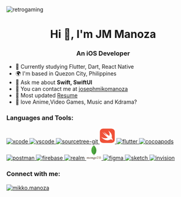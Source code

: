 ![retrogaming](https://github.com/jmmanoza/jmmanoza/assets/153807014/600aee30-bc20-4474-9509-41f02c36dae7)

<h1 align="center">Hi 👋, I'm JM Manoza</h1>
<h3 align="center">An iOS Developer</h3>

- 🧠 Currently studying Flutter, Dart, React Native
- 🌍 I'm based in Quezon City, Philippines
- 💬 Ask me about **Swift, SwiftUI**
- 📧 You can contact me at [josephmikomanoza](mailto:josephmikomanoza@gmail.com)
- 📄 Most updated [Resume](https://urlr.me/rs5Yh)
- 🤍 love Anime,Video Games, Music and Kdrama?

<h3 align="left">Languages and Tools:</h3>
<p align="left"> <a href="https://developer.apple.com/xcode/" target="_blank" rel="noreferrer"> <img src="https://github.com/jmmanoza/jmmanoza/assets/153807014/d2733a61-bc0b-4806-a121-a1a96a10f156" alt="xcode" width="40" height="40"/> </a> <a href="https://code.visualstudio.com/docs/setup/mac" target="_blank" rel="noreferrer"> <img src="https://github.com/jmmanoza/jmmanoza/assets/153807014/e4f0fbb1-92c0-4876-b667-b9a58edf8d59" alt="vscode" width="40" height="40"/> </a> <a href="https://www.sourcetreeapp.com/" target="_blank" rel="noreferrer"> <img src="https://github.com/jmmanoza/jmmanoza/assets/153807014/15dc69fe-f333-4006-b768-9d41d11101eb" alt="sourcetree-git" width="40" height="40"/> </a> <a href="https://developer.apple.com/swift/" target="_blank" rel="noreferrer"> <img src="https://raw.githubusercontent.com/devicons/devicon/master/icons/swift/swift-original.svg" alt="swift" width="40" height="40"/> </a> <a href="https://flutter.dev" target="_blank" rel="noreferrer"> <img src="https://www.vectorlogo.zone/logos/flutterio/flutterio-icon.svg" alt="flutter" width="40" height="40"/> </a> <a href="https://cocoapods.org/" target="_blank" rel="noreferrer"> <img src="https://github.com/jmmanoza/jmmanoza/assets/153807014/87d36d8c-a8e3-443a-a533-3d14040ebab0" alt="cocoapods" width="40" height="40"/> </a> <a href="https://postman.com" target="_blank" rel="noreferrer"> <img src="https://www.vectorlogo.zone/logos/getpostman/getpostman-icon.svg" alt="postman" width="40" height="40"/> </a> <a href="https://firebase.google.com/" target="_blank" rel="noreferrer"> <img src="https://www.vectorlogo.zone/logos/firebase/firebase-icon.svg" alt="firebase" width="40" height="40"/> </a> <a href="https://realm.io/" target="_blank" rel="noreferrer"> <img src="https://raw.githubusercontent.com/bestofjs/bestofjs-webui/8665e8c267a0215f3159df28b33c365198101df5/public/logos/realm.svg" alt="realm" width="40" height="40"/> </a> <a href="https://www.mongodb.com/" target="_blank" rel="noreferrer"> <img src="https://raw.githubusercontent.com/devicons/devicon/master/icons/mongodb/mongodb-original-wordmark.svg" alt="mongodb" width="40" height="40"/> </a> <a href="https://www.figma.com/" target="_blank" rel="noreferrer"> <img src="https://www.vectorlogo.zone/logos/figma/figma-icon.svg" alt="figma" width="40" height="40"/> </a> <a href="https://www.sketch.com/" target="_blank" rel="noreferrer"> <img src="https://www.vectorlogo.zone/logos/sketchapp/sketchapp-icon.svg" alt="sketch" width="40" height="40"/> </a> <a href="https://www.invisionapp.com/" target="_blank" rel="noreferrer"> <img src="https://www.vectorlogo.zone/logos/invisionapp/invisionapp-icon.svg" alt="invision" width="40" height="40"/> </a> </p>

<h3 align="left">Connect with me:</h3>
<p align="left">
<a href="https://fb.com/mikko.manoza" target="blank"><img align="center" src="https://raw.githubusercontent.com/rahuldkjain/github-profile-readme-generator/master/src/images/icons/Social/facebook.svg" alt="mikko.manoza" height="30" width="40" /></a>
</p>



